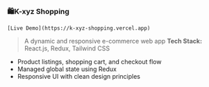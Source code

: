 
### 🛍️K-xyz Shopping
    [Live Demo](https://k-xyz-shopping.vercel.app)

> A dynamic and responsive e-commerce web app
> **Tech Stack:** React.js, Redux, Tailwind CSS

- Product listings, shopping cart, and checkout flow
- Managed global state using Redux
- Responsive UI with clean design principles
